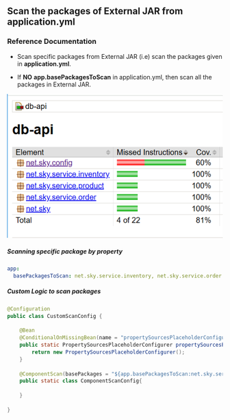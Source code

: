 ## Scan the packages of External JAR from application.yml

### Reference Documentation
* Scan specific packages from External JAR 
  (i.e) scan the packages given in **application.yml**.

* If **NO** **app.basePackagesToScan** in application.yml, then scan all the packages in External JAR.

![](doc/images/Packages.png)

##### Scanning specific package by property
```yaml
app:
  basePackagesToScan: net.sky.service.inventory, net.sky.service.order
```

##### Custom Logic to scan packages
```java
@Configuration
public class CustomScanConfig {
    
    @Bean
    @ConditionalOnMissingBean(name = "propertySourcesPlaceholderConfigurer")
    public static PropertySourcesPlaceholderConfigurer propertySourcesPlaceholderConfigurer(){
        return new PropertySourcesPlaceholderConfigurer();
    }

    @ComponentScan(basePackages = "${app.basePackagesToScan:net.sky.service}")
    public static class ComponentScanConfig{

    }
    
}
```